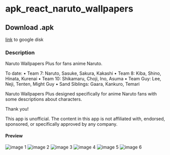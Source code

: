 # apk_react_naruto_wallpapers

## Download .apk

[link](https://drive.google.com/open?id=1FkQtuG77Qnl1BvNisCtQDr-AF3f3T5vL) to google disk


### Description

Naruto Wallpapers Plus for fans anime Naruto.

To date:
            • Team 7: Naruto, Sasuke, Sakura, Kakashi
            • Team 8: Kiba, Shino, Hinata, Kurenai
            • Team 10: Shikamaru, Choji, Ino, Asuma
            • Team Guy: Lee, Neji, Tenten, Might Guy
            • Sand Siblings: Gaara, Kankuro, Temari
            
Naruto Wallpapers Plus designed specifically for anime Naruto fans with some descriptions about characters.

Thank you!

This app is unofficial. The content in this app is not affiliated with, endorsed, sponsored, or specifically approved by any company. 

#### Preview

![image 1](/images/1.jpg)
![image 2](/images/2.jpg)
![image 3](/images/3.jpg)
![image 4](/images/4.jpg)
![image 5](/images/5.jpg)
![image 6](/images/6.jpg)
